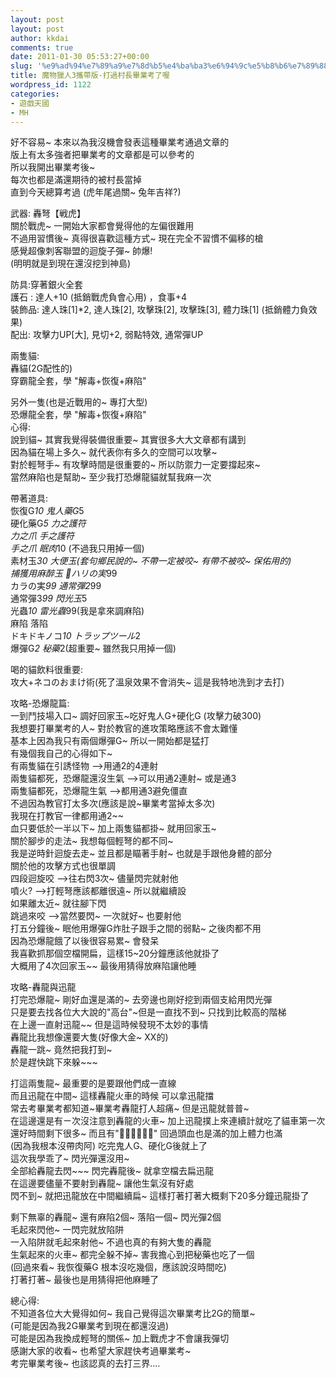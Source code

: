 ```yaml
---
layout: post
layout: post
author: kkdai
comments: true
date: 2011-01-30 05:53:27+00:00
slug: '%e9%ad%94%e7%89%a9%e7%8d%b5%e4%ba%ba3%e6%94%9c%e5%b8%b6%e7%89%88-%e6%89%93%e9%81%8e%e6%9d%91%e9%95%b7%e7%95%a2%e6%a5%ad%e8%80%83%e4%ba%86%e5%96%94'
title: 魔物獵人3攜帶版-打過村長畢業考了喔
wordpress_id: 1122
categories:
- 遊戲天國
- MH
---
```


好不容易~ 本來以為我沒機會發表這種畢業考通過文章的      
版上有太多強者把畢業考的文章都是可以參考的       
所以我開出畢業考後~       
每次也都是滿還期待的被村長當掉       
直到今天總算考過 (虎年尾過關~ 兔年吉祥?) 

 

武器: 轟弩【戦虎】      
關於戰虎~ 一開始大家都會覺得他的左偏很難用       
不過用習慣後~ 真得很喜歡這種方式~ 現在完全不習慣不偏移的槍       
感覺超像刺客聯盟的迴旋子彈~ 帥爆!       
(明明就是到現在還沒挖到神島) 

 

防具:穿著銀火全套      
護石 : 達人+10 (抵銷戰虎負會心用) ，食事+4       
裝飾品: 達人珠[1]*2, 達人珠[2], 攻擊珠[2], 攻擊珠[3], 體力珠[1] (抵銷體力負效果)       
配出: 攻擊力UP[大], 見切+2, 弱點特效, 通常彈UP 

 

兩隻貓:      
轟貓(2G配性的)       
穿霸龍全套，學 "解毒+恢復+麻陷"

 

另外一隻(也是近戰用的~ 專打大型)      
恐爆龍全套，學 "解毒+恢復+麻陷"       
心得:       
說到貓~ 其實我覺得裝備很重要~ 其實很多大大文章都有講到       
因為貓在場上多久~ 就代表你有多久的空間可以攻擊~       
對於輕弩手~ 有攻擊時間是很重要的~ 所以防禦力一定要撐起來~       
當然麻陷也是幫助~ 至少我打恐爆龍貓就幫我麻一次 

 

帶著道具:      
恢復G*10 鬼人藥G*5       
硬化藥G*5 力之護符       
力之爪 手之護符       
手之爪 眠肉*10 (不過我只用掉一個)       
素材玉*30 大便玉(套句鄉民說的~ 不帶一定被咬~ 有帶不被咬~ 保佑用的)       
捕獲用麻醉玉 ハリの実*99       
カラの実*99 通常彈2*99       
通常彈3*99 閃光玉*5       
光蟲*10 雷光蟲*99(我是拿來調麻陷)       
麻陷 落陷       
ドキドキノコ*10 トラップツール*2       
爆彈G*2 秘藥*2(超重要~ 雖然我只用掉一個) 

 

喝的貓飲料很重要:      
攻大+ネコのおまけ術(死了溫泉效果不會消失~ 這是我特地洗到才去打) 

 

攻略-恐爆龍篇:      
一到鬥技場入口~ 調好回家玉~吃好鬼人G+硬化G (攻擊力破300)       
我想要打畢業考的人~ 對於教官的進攻策略應該不會太難懂       
基本上因為我只有兩個爆彈G~ 所以一開始都是猛打       
有幾個我自己的心得如下~       
有兩隻貓在引誘怪物 -->用通2的4連射       
兩隻貓都死，恐爆龍還沒生氣 -->可以用通2連射~ 或是通3       
兩隻貓都死，恐爆龍生氣 -->都用通3避免僵直       
不過因為教官打太多次(應該是說~畢業考當掉太多次)       
我現在打教官一律都用通2~~       
血只要低於一半以下~ 加上兩隻貓都掛~ 就用回家玉~       
關於腳步的走法~ 我想每個輕弩的都不同~       
我是逆時針迴旋去走~ 並且都是瞄著手射~ 也就是手跟他身體的部分       
關於他的攻擊方式也很單調       
四段迴旋咬 -->往右閃3次~ 儘量閃完就射他       
噴火? -->打輕弩應該都離很遠~ 所以就繼續設       
如果離太近~ 就往腳下閃       
跳過來咬 -->當然要閃~ 一次就好~ 也要射他       
打五分鐘後~ 眠他用爆彈G炸肚子跟手之間的弱點~ 之後肉都不用       
因為恐爆龍餓了以後很容易累~ 會發呆       
我喜歡抓那個空檔開扁，這樣15~20分鐘應該他就掛了       
大概用了4次回家玉~~ 最後用猜得放麻陷讓他睡 

 

攻略-轟龍與迅龍      
打完恐爆龍~ 剛好血還是滿的~ 去旁邊也剛好挖到兩個支給用閃光彈       
只是要去找各位大大說的"高台"~但是一直找不到~ 只找到比較高的階梯       
在上邊一直射迅龍~~ 但是這時候發現不太妙的事情       
轟龍比我想像還要大隻(好像大金~ XX的)       
轟龍一跳~ 竟然把我打到~       
於是趕快跳下來躲~~~ 

 

打這兩隻龍~ 最重要的是要跟他們成一直線      
而且迅龍在中間~ 這樣轟龍火車的時候 可以拿迅龍擋       
常去考畢業考都知道~畢業考轟龍打人超痛~ 但是迅龍就普普~       
在這邊還是有ㄧ次沒注意到轟龍的火車~ 加上迅龍撲上來連續計就吃了貓車第一次       
還好時間剩下很多~ 而且有"" 回過頭血也是滿的加上體力也滿       
(因為我根本沒帶肉阿) 吃完鬼人G、硬化G後就上了       
這次我學乖了~ 閃光彈還沒用~       
全部給轟龍去閃~~~ 閃完轟龍後~ 就拿空檔去扁迅龍       
在這邊要儘量不要射到轟龍~ 讓他生氣沒有好處       
閃不到~ 就把迅龍放在中間繼續扁~ 這樣打著打著大概剩下20多分鐘迅龍掛了 

 

剩下無辜的轟龍~ 還有麻陷2個~ 落陷一個~ 閃光彈2個      
毛起來閃他~ 一閃完就放陷阱       
一入陷阱就毛起來射他~ 不過也真的有夠大隻的轟龍       
生氣起來的火車~ 都完全躲不掉~ 害我擔心到把秘藥也吃了一個       
(回過來看~ 我恢復藥G 根本沒吃幾個，應該說沒時間吃)       
打著打著~ 最後也是用猜得把他麻睡了 

 

總心得:      
不知道各位大大覺得如何~ 我自己覺得這次畢業考比2G的簡單~       
(可能是因為我2G畢業考到現在都還沒過)       
可能是因為我換成輕弩的關係~ 加上戰虎才不會讓我彈切       
感謝大家的收看~ 也希望大家趕快考過畢業考~       
考完畢業考後~ 也該認真的去打三界.... 
